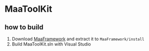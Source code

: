 # MaaToolKit

## how to build

1. Download [MaaFramework](https://github.com/MaaAssistantArknights/MaaFramework/releases) and extract it to `MaaFramework/install`
2. Build MaaToolKit.sln with Visual Studio
